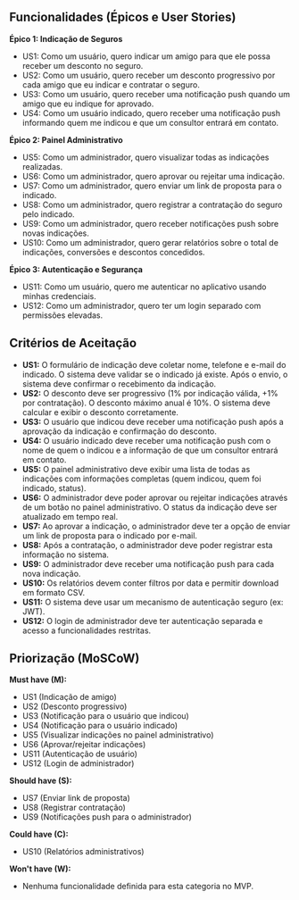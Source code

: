 ## Funcionalidades (Épicos e User Stories)

**Épico 1: Indicação de Seguros**

* US1: Como um usuário, quero indicar um amigo para que ele possa receber um desconto no seguro.
* US2: Como um usuário, quero receber um desconto progressivo por cada amigo que eu indicar e contratar o seguro.
* US3: Como um usuário, quero receber uma notificação push quando um amigo que eu indique for aprovado.
* US4: Como um usuário indicado, quero receber uma notificação push informando quem me indicou e que um consultor entrará em contato.

**Épico 2: Painel Administrativo**

* US5: Como um administrador, quero visualizar todas as indicações realizadas.
* US6: Como um administrador, quero aprovar ou rejeitar uma indicação.
* US7: Como um administrador, quero enviar um link de proposta para o indicado.
* US8: Como um administrador, quero registrar a contratação do seguro pelo indicado.
* US9: Como um administrador, quero receber notificações push sobre novas indicações.
* US10: Como um administrador, quero gerar relatórios sobre o total de indicações, conversões e descontos concedidos.


**Épico 3: Autenticação e Segurança**

* US11: Como um usuário, quero me autenticar no aplicativo usando minhas credenciais.
* US12: Como um administrador, quero ter um login separado com permissões elevadas.

## Critérios de Aceitação

* **US1:** O formulário de indicação deve coletar nome, telefone e e-mail do indicado. O sistema deve validar se o indicado já existe.  Após o envio, o sistema deve confirmar o recebimento da indicação.
* **US2:** O desconto deve ser progressivo (1% por indicação válida, +1% por contratação). O desconto máximo anual é 10%. O sistema deve calcular e exibir o desconto corretamente.
* **US3:** O usuário que indicou deve receber uma notificação push após a aprovação da indicação e confirmação do desconto.
* **US4:** O usuário indicado deve receber uma notificação push com o nome de quem o indicou e a informação de que um consultor entrará em contato.
* **US5:** O painel administrativo deve exibir uma lista de todas as indicações com informações completas (quem indicou, quem foi indicado, status).
* **US6:** O administrador deve poder aprovar ou rejeitar indicações através de um botão no painel administrativo. O status da indicação deve ser atualizado em tempo real.
* **US7:** Ao aprovar a indicação, o administrador deve ter a opção de enviar um link de proposta para o indicado por e-mail.
* **US8:** Após a contratação, o administrador deve poder registrar esta informação no sistema.
* **US9:** O administrador deve receber uma notificação push para cada nova indicação.
* **US10:** Os relatórios devem conter filtros por data e permitir download em formato CSV.
* **US11:** O sistema deve usar um mecanismo de autenticação seguro (ex: JWT).
* **US12:** O login de administrador deve ter autenticação separada e acesso a funcionalidades restritas.


## Priorização (MoSCoW)

**Must have (M):**

* US1 (Indicação de amigo)
* US2 (Desconto progressivo)
* US3 (Notificação para o usuário que indicou)
* US4 (Notificação para o usuário indicado)
* US5 (Visualizar indicações no painel administrativo)
* US6 (Aprovar/rejeitar indicações)
* US11 (Autenticação de usuário)
* US12 (Login de administrador)

**Should have (S):**

* US7 (Enviar link de proposta)
* US8 (Registrar contratação)
* US9 (Notificações push para o administrador)


**Could have (C):**

* US10 (Relatórios administrativos)

**Won't have (W):**

*  Nenhuma funcionalidade definida para esta categoria no MVP.

